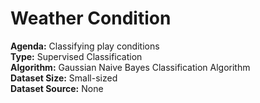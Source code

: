 # Weather Condition

<b>Agenda:</b> Classifying play conditions <br/>
<b>Type:</b> Supervised Classification <br/>
<b>Algorithm:</b> Gaussian Naive Bayes Classification Algorithm <br/>
<b>Dataset Size:</b> Small-sized <br/>
<b>Dataset Source:</b> None <br/>
